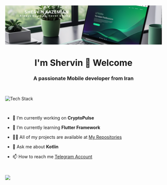 ![logo](https://github.com/ShervinKazemi/ShervinKazemi/blob/main/SHERViN%20KAZEMiAN.png)

<h1 align="center">I'm Shervin 👋 Welcome</h1>
<h3 align="center">A passionate Mobile developer from Iran</h3>
<br>

<p align="left"><img src="https://skillicons.dev/icons?i=kotlin,androidstudio,dart,firebase,flutter,git,postman,sqlite,idea,github,vscode&perline=16" alt="Tech Stack" /> </p>

<br>

- 🔭 I’m currently working on **CryptoPulse**

- 🌱 I’m currently learning **Flutter Framework**

- 👨‍💻 All of my projects are available at [My Repositories](https://github.com/ShervinKazemi?tab=repositories)

- 💬 Ask me about **Kotlin**

- 📫 How to reach me [Telegram Account](https://t.me/shervin_kazemian/)

<br>

![](https://quotes-github-readme.vercel.app/api?type=horizontal&theme=radical)
